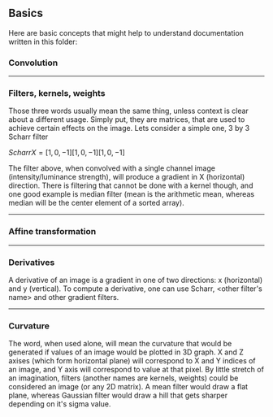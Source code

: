 ## Basics

Here are basic concepts that might help to understand documentation written in this folder:

### Convolution

---

### Filters, kernels, weights

Those three words usually mean the same thing, unless context is clear about a different usage. Simply put, they are matrices, that are used to achieve certain effects on the image. Lets consider a simple one, 3 by 3 Scharr filter

$ScharrX = [1,0,-1][1,0,-1][1,0,-1]$

The filter above, when convolved with a single channel image (intensity/luminance strength), will produce a gradient in X (horizontal) direction. There is filtering that cannot be done with a kernel though, and one good example is median filter (mean is the arithmetic mean, whereas median will be the center element of a sorted array).

---

### Affine transformation



---

 ### Derivatives

A derivative of an image is a gradient in one of two directions: x (horizontal) and y (vertical). To compute a derivative, one can use Scharr, \<other filter's name> and other gradient filters.

---

### Curvature

The word, when used alone, will mean the curvature that would be generated if values of an image would be plotted in 3D graph. X and Z axises (which form horizontal plane) will correspond to X and Y indices of an image, and Y axis will correspond to value at that pixel. By little stretch of an imagination, filters (another names are kernels, weights) could be considered an image (or any 2D matrix). A mean filter would draw a flat plane, whereas Gaussian filter would draw a hill that gets sharper depending on it's sigma value.
